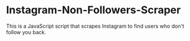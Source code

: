 # Instagram-Non-Followers-Scraper
This is a JavaScript script that scrapes Instagram to find users who don't follow you back.
